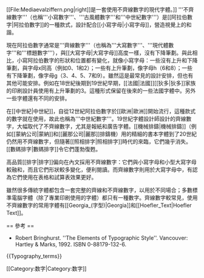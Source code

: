  [[File:Mediaevalziffern.png|right]]是一套使用不齊線數字的現代字體。]]
'''不齊線數字'''（也稱'''小寫數字'''、'''古風體數字'''和'''中世紀數字'''）是[[阿拉伯數字|阿拉伯數字]]的一種款式，設計配合[[小寫字母|小寫字母]]，營造視覺上的和諧。

現在阿拉伯數字通常是'''齊線數字'''（也稱為'''大寫數字'''、'''現代體數字'''和'''標題數字'''），與[[大寫字母|大寫字母]]高度一樣，沒有下降筆劃。與此相比，小寫阿拉伯數字的形狀和位置都有變化，就像小寫字母：一些沒有上升和下降筆劃，與字母x同高（例如0、1和2）；一些有上升筆劃，像字母h（6和8）；一些有下降筆劃，像字母g（3、4、5、7和9）。雖然這是最常見的設計安排，但也有其他可能安排。例如在18世紀後期到19世紀早期，[[法國|法國]][[狄多|狄多]]家族的印刷設計員使用有上升筆劃的3。這種形式保留在後來的一些法國字體中。另外一些字體還有不同的安排。

在[[中世紀|中世紀]]，自從12世紀阿拉伯數字於[[歐洲|歐洲]]開始流行，這種款式的數字就在使用，故此也稱為'''中世紀數字'''。19世紀字體設計師設計的齊線數字，大幅取代了不齊線數字，尤其是報紙和廣告字體。[[機械排鑄|機械排鑄]]（例如[[蒙納公司|蒙納]]和[[麗那公司|麗那]]排鑄機）用的精細的書本字體到了20世紀仍然用不齊線數字，但隨著[[照相排字|照相排字]]時代的來臨，它們幾乎消失。[[數碼排字|數碼排字]]令它們蓬勃復甦。

高品質[[排字|排字]]偏向在內文採用不齊線數字：它們與小寫字母和小型大寫字母較融和，而且它們形狀較多變化，便利閱讀。而齊線數字則用於大寫字母中，有認為它們使用在表格和試算表效果更好。

雖然很多傳統字體都包含一套完整的齊線和不齊線數字，以用於不同場合；多數標準電腦字體（除了專業印刷使用的字體）都只有一種數字。齊線數字較常見，使用不齊線數字的常用字體有[[Georgia_(字型)|Georgia]]和[[Hoefler_Text|Hoefler Text]]。

== 參考 ==
* Robert Bringhurst. ''The Elements of Typographic Style''. Vancouver: Hartley & Marks, 1992. ISBN 0-88179-132-6.

{{Typography_terms}}

[[Category:数字|Category:数字]]